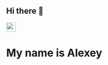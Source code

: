 ## Hi there 👋
 <a href="https://t.me/lewanumber1"><img src="https://github-production-user-asset-6210df.s3.amazonaws.com/10694593/347407434-c5c5acc3-f434-4a8d-a834-6d94a7ffb45a.svg?X-Amz-Algorithm=AWS4-HMAC-SHA256&X-Amz-Credential=AKIAVCODYLSA53PQK4ZA%2F20250914%2Fus-east-1%2Fs3%2Faws4_request&X-Amz-Date=20250914T121559Z&X-Amz-Expires=300&X-Amz-Signature=541d0c8a47b31ebbee5a58c896a2c04f60b46cde96a5f4ccaf4f7bc87c80e885&X-Amz-SignedHeaders=host" height=25></a> </p>
# My name is Alexey
<!--
**trifonovalexey/trifonovalexey** is a ✨ _special_ ✨ repository because its `README.md` (this file) appears on your GitHub profile.

Here are some ideas to get you started:

- 🔭 I’m currently working on ...
- 🌱 I’m currently learning ...
- 👯 I’m looking to collaborate on ...
- 🤔 I’m looking for help with ...
- 💬 Ask me about ...
- 📫 How to reach me: ...
- 😄 Pronouns: ...
- ⚡ Fun fact: ...
-->
